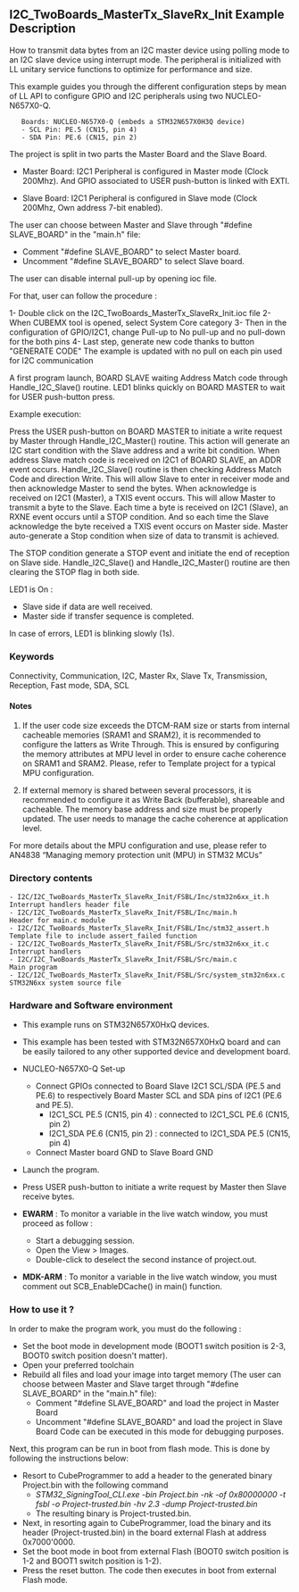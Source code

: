## <b>I2C_TwoBoards_MasterTx_SlaveRx_Init Example Description</b>

How to transmit data bytes from an I2C master device using polling mode
to an I2C slave device using interrupt mode. The peripheral is initialized
with LL unitary service functions to optimize for performance and size.

This example guides you through the different configuration steps by mean of LL API
to configure GPIO and I2C peripherals using two NUCLEO-N657X0-Q.

       Boards: NUCLEO-N657X0-Q (embeds a STM32N657X0H3Q device)
       - SCL Pin: PE.5 (CN15, pin 4)
       - SDA Pin: PE.6 (CN15, pin 2)

The project is split in two parts the Master Board and the Slave Board.

- Master Board: 
  I2C1 Peripheral is configured in Master mode (Clock 200Mhz).
  And GPIO associated to USER push-button is linked with EXTI.

- Slave Board: 
  I2C1 Peripheral is configured in Slave mode (Clock 200Mhz, Own address 7-bit enabled).

The user can choose between Master and Slave through "#define SLAVE_BOARD"
in the "main.h" file:

- Comment "#define SLAVE_BOARD" to select Master board.
- Uncomment "#define SLAVE_BOARD" to select Slave board.

The user can disable internal pull-up by opening ioc file.

For that, user can follow the procedure :

1- Double click on the I2C_TwoBoards_MasterTx_SlaveRx_Init.ioc file
2- When CUBEMX tool is opened, select System Core category
3- Then in the configuration of GPIO/I2C1, change Pull-up to No pull-up and no pull-down for the both pins
4- Last step, generate new code thanks to button "GENERATE CODE"
The example is updated with no pull on each pin used for I2C communication

A first program launch, BOARD SLAVE waiting Address Match code through Handle_I2C_Slave() routine.
LED1 blinks quickly on BOARD MASTER to wait for USER push-button press.

Example execution:

Press the USER push-button on BOARD MASTER to initiate a write request by Master through Handle_I2C_Master() routine.
This action will generate an I2C start condition with the Slave address and a write bit condition.
When address Slave match code is received on I2C1 of BOARD SLAVE, an ADDR event occurs.
Handle_I2C_Slave() routine is then checking Address Match Code and direction Write.
This will allow Slave to enter in receiver mode and then acknowledge Master to send the bytes.
When acknowledge is received on I2C1 (Master), a TXIS event occurs.
This will allow Master to transmit a byte to the Slave.
Each time a byte is received on I2C1 (Slave), an RXNE event occurs until a STOP condition.
And so each time the Slave acknowledge the byte received a TXIS event occurs on Master side.
Master auto-generate a Stop condition when size of data to transmit is achieved.

The STOP condition generate a STOP event and initiate the end of reception on Slave side.
Handle_I2C_Slave() and Handle_I2C_Master() routine are then clearing the STOP flag in both side.

LED1 is On :

- Slave side if data are well received.
- Master side if transfer sequence is completed.

In case of errors, LED1 is blinking slowly (1s).

### <b>Keywords</b>

Connectivity, Communication, I2C, Master Rx, Slave Tx, Transmission, Reception, Fast mode, SDA, SCL


#### <b>Notes</b>

 1. If the user code size exceeds the DTCM-RAM size or starts from internal cacheable memories (SRAM1 and SRAM2),
    it is recommended to configure the latters as Write Through.
    This is ensured by configuring the memory attributes at MPU level in order to ensure cache coherence on SRAM1 and SRAM2.
    Please, refer to Template project for a typical MPU configuration.

 2. If external memory is shared between several processors, it is recommended to configure it as Write Back (bufferable), shareable and cacheable.
    The memory base address and size must be properly updated.
    The user needs to manage the cache coherence at application level.

For more details about the MPU configuration and use, please refer to AN4838 “Managing memory protection unit (MPU) in STM32 MCUs”

### <b>Directory contents</b> 

    - I2C/I2C_TwoBoards_MasterTx_SlaveRx_Init/FSBL/Inc/stm32n6xx_it.h          Interrupt handlers header file
    - I2C/I2C_TwoBoards_MasterTx_SlaveRx_Init/FSBL/Inc/main.h                  Header for main.c module
    - I2C/I2C_TwoBoards_MasterTx_SlaveRx_Init/FSBL/Inc/stm32_assert.h          Template file to include assert_failed function
    - I2C/I2C_TwoBoards_MasterTx_SlaveRx_Init/FSBL/Src/stm32n6xx_it.c          Interrupt handlers
    - I2C/I2C_TwoBoards_MasterTx_SlaveRx_Init/FSBL/Src/main.c                  Main program
    - I2C/I2C_TwoBoards_MasterTx_SlaveRx_Init/FSBL/Src/system_stm32n6xx.c      STM32N6xx system source file

### <b>Hardware and Software environment</b>

  - This example runs on STM32N657X0HxQ devices.

  - This example has been tested with STM32N657X0HxQ board and can be
    easily tailored to any other supported device and development board.

  - NUCLEO-N657X0-Q Set-up
    - Connect GPIOs connected to Board Slave I2C1 SCL/SDA (PE.5 and PE.6)
    to respectively Board Master SCL and SDA pins of I2C1 (PE.6 and PE.5).
      - I2C1_SCL  PE.5 (CN15, pin 4) : connected to I2C1_SCL PE.6 (CN15, pin 2)
      - I2C1_SDA  PE.6 (CN15, pin 2) : connected to I2C1_SDA PE.5 (CN15, pin 4)
    - Connect Master board GND to Slave Board GND

  - Launch the program.
  - Press USER push-button to initiate a write request by Master
      then Slave receive bytes.

  - **EWARM** : To monitor a variable in the live watch window, you must proceed as follow :
    - Start a debugging session.
    - Open the View > Images.
    - Double-click to deselect the second instance of project.out.

  - **MDK-ARM** : To monitor a variable in the live watch window, you must comment out SCB_EnableDCache() in main() function.

### <b>How to use it ?</b>

In order to make the program work, you must do the following :

 - Set the boot mode in development mode (BOOT1 switch position is 2-3, BOOT0 switch position doesn't matter).
 - Open your preferred toolchain
 - Rebuild all files and load your image into target memory (The user can choose between Master
   and Slave target through "#define SLAVE_BOARD" in the "main.h" file):
      - Comment "#define SLAVE_BOARD" and load the project in Master Board
      - Uncomment "#define SLAVE_BOARD" and load the project in Slave Board
   Code can be executed in this mode for debugging purposes.
        
 Next, this program can be run in boot from flash mode. This is done by following the instructions below:
 
 - Resort to CubeProgrammer to add a header to the generated binary Project.bin with the following command
   - *STM32_SigningTool_CLI.exe -bin Project.bin -nk -of 0x80000000 -t fsbl -o Project-trusted.bin -hv 2.3 -dump Project-trusted.bin*
   - The resulting binary is Project-trusted.bin.
 - Next, in resorting again to CubeProgrammer, load the binary and its header (Project-trusted.bin) in the board external Flash at address 0x7000'0000.
 - Set the boot mode in boot from external Flash (BOOT0 switch position is 1-2 and BOOT1 switch position is 1-2).
 - Press the reset button. The code then executes in boot from external Flash mode.

